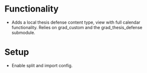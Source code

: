 # Functionality

- Adds a local thesis defense content type, view with full calendar functionality. Relies on grad_custom and the grad_thesis_defense submodule.

# Setup

- Enable split and import config.
